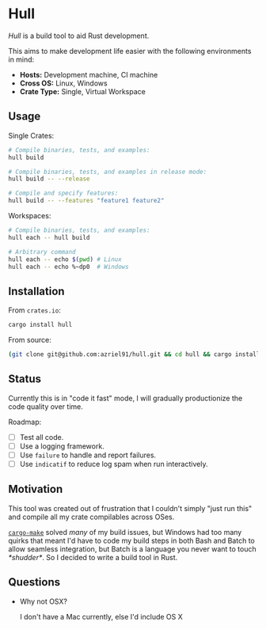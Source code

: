 # Hull

*Hull* is a build tool to aid Rust development.

This aims to make development life easier with the following environments in mind:

* **Hosts:** Development machine, CI machine
* **Cross OS:** Linux, Windows
* **Crate Type:** Single, Virtual Workspace

## Usage

Single Crates:

```bash
# Compile binaries, tests, and examples:
hull build

# Compile binaries, tests, and examples in release mode:
hull build -- --release

# Compile and specify features:
hull build -- --features "feature1 feature2"
```

Workspaces:

```bash
# Compile binaries, tests, and examples:
hull each -- hull build

# Arbitrary command
hull each -- echo $(pwd) # Linux
hull each -- echo %~dp0  # Windows
```

## Installation

From `crates.io`:

```bash
cargo install hull
```

From source:

```bash
(git clone git@github.com:azriel91/hull.git && cd hull && cargo install)
```

## Status

Currently this is in "code it fast" mode, I will gradually productionize the code quality over time.

Roadmap:

* [ ] Test all code.
* [ ] Use a logging framework.
* [ ] Use `failure` to handle and report failures.
* [ ] Use `indicatif` to reduce log spam when run interactively.

## Motivation

This tool was created out of frustration that I couldn't simply "just run this" and compile all my crate compilables across OSes.

[`cargo-make`][cargo_make] solved *many* of my build issues, but Windows had too many quirks that meant I'd have to code my build steps in both Bash and Batch to allow seamless integration, but Batch is a language you never want to touch *\*shudder\**. So I decided to write a build tool in Rust.

[cargo_make]: https://github.com/sagiegurari/cargo-make

## Questions

* Why not OSX?

    I don't have a Mac currently, else I'd include OS X
